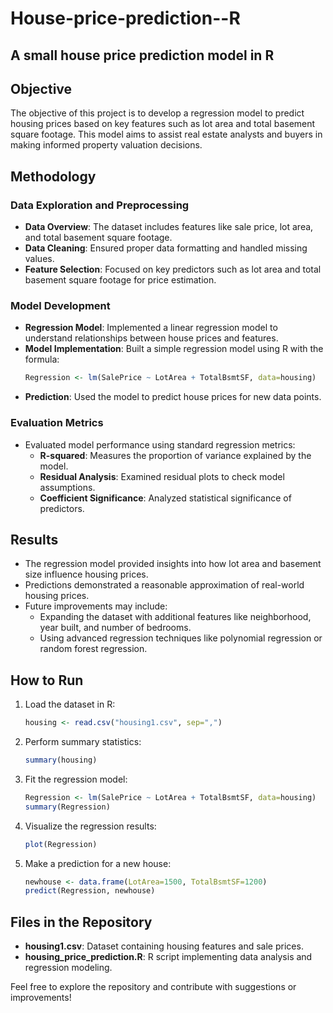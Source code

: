 # House-price-prediction--R

## A small house price prediction model in R

## Objective
The objective of this project is to develop a regression model to predict housing prices based on key features such as lot area and total basement square footage. This model aims to assist real estate analysts and buyers in making informed property valuation decisions.

## Methodology

### Data Exploration and Preprocessing
- **Data Overview**: The dataset includes features like sale price, lot area, and total basement square footage.
- **Data Cleaning**: Ensured proper data formatting and handled missing values.
- **Feature Selection**: Focused on key predictors such as lot area and total basement square footage for price estimation.

### Model Development
- **Regression Model**: Implemented a linear regression model to understand relationships between house prices and features.
- **Model Implementation**: Built a simple regression model using R with the formula:
  ```r
  Regression <- lm(SalePrice ~ LotArea + TotalBsmtSF, data=housing)
  ```
- **Prediction**: Used the model to predict house prices for new data points.

### Evaluation Metrics
- Evaluated model performance using standard regression metrics:
  - **R-squared**: Measures the proportion of variance explained by the model.
  - **Residual Analysis**: Examined residual plots to check model assumptions.
  - **Coefficient Significance**: Analyzed statistical significance of predictors.

## Results
- The regression model provided insights into how lot area and basement size influence housing prices.
- Predictions demonstrated a reasonable approximation of real-world housing prices.
- Future improvements may include:
  - Expanding the dataset with additional features like neighborhood, year built, and number of bedrooms.
  - Using advanced regression techniques like polynomial regression or random forest regression.
  
## How to Run
1. Load the dataset in R:
   ```r
   housing <- read.csv("housing1.csv", sep=",")
   ```
2. Perform summary statistics:
   ```r
   summary(housing)
   ```
3. Fit the regression model:
   ```r
   Regression <- lm(SalePrice ~ LotArea + TotalBsmtSF, data=housing)
   summary(Regression)
   ```
4. Visualize the regression results:
   ```r
   plot(Regression)
   ```
5. Make a prediction for a new house:
   ```r
   newhouse <- data.frame(LotArea=1500, TotalBsmtSF=1200)
   predict(Regression, newhouse)
   ```

## Files in the Repository
- **housing1.csv**: Dataset containing housing features and sale prices.
- **housing_price_prediction.R**: R script implementing data analysis and regression modeling.

Feel free to explore the repository and contribute with suggestions or improvements!
